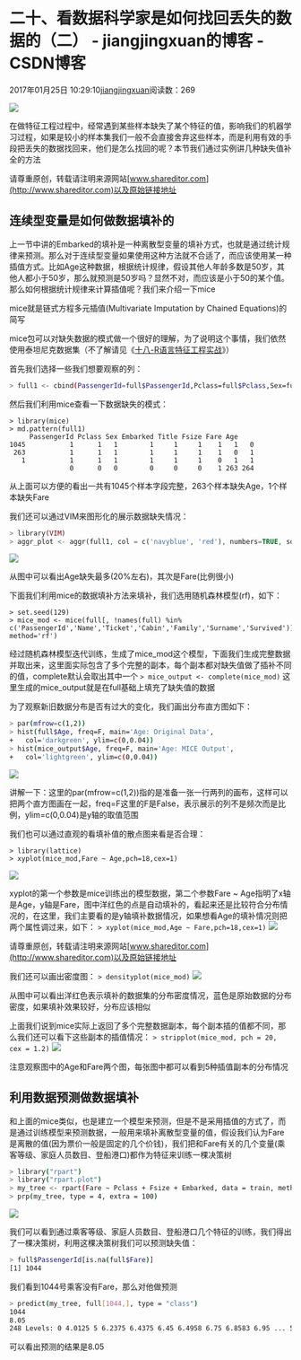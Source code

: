 # 二十、看数据科学家是如何找回丢失的数据的（二） - jiangjingxuan的博客 - CSDN博客





2017年01月25日 10:29:10[jiangjingxuan](https://me.csdn.net/jiangjingxuan)阅读数：269












![](http://www.shareditor.com/uploads/media/default/0001/01/thumb_357_default_big.png)



在做特征工程过程中，经常遇到某些样本缺失了某个特征的值，影响我们的机器学习过程，如果是较小的样本集我们一般不会直接舍弃这些样本，而是利用有效的手段把丢失的数据找回来，他们是怎么找回的呢？本节我们通过实例讲几种缺失值补全的方法

请尊重原创，转载请注明来源网站[www.shareditor.com](http://www.shareditor.com)以及原始链接地址

## 连续型变量是如何做数据填补的

上一节中讲的Embarked的填补是一种离散型变量的填补方式，也就是通过统计规律来预测。那么对于连续型变量如果使用这种方法就不合适了，而应该使用某一种插值方式。比如Age这种数据，根据统计规律，假设其他人年龄多数是50岁，其他人都小于50岁，那么就预测是50岁吗？显然不对，而应该是小于50的某个值。那么如何根据统计规律来计算插值呢？我们来介绍一下mice

mice就是链式方程多元插值(Multivariate Imputation by Chained Equations)的简写

mice包可以对缺失数据的模式做一个很好的理解，为了说明这个事情，我们依然使用泰坦尼克数据集（不了解请见《[十八-R语言特征工程实战](http://www.shareditor.com/blogshow/?blogId=106)》）

首先我们选择一些我们想要观察的列：

```bash
> full1 <- cbind(PassengerId=full$PassengerId,Pclass=full$Pclass,Sex=full$Sex,Age=full$Age,Fare=full$Fare,Embarked=full$Embarked,Title=full$Title,Fsize=full$Fsize)
```

然后我们利用mice查看一下数据缺失的模式：

```
> library(mice)
> md.pattern(full1)
     PassengerId Pclass Sex Embarked Title Fsize Fare Age
1045           1      1   1        1     1     1    1   1   0
 263           1      1   1        1     1     1    1   0   1
   1           1      1   1        1     1     1    0   1   1
               0      0   0        0     0     0    1 263 264
```

从上面可以方便的看出一共有1045个样本字段完整，263个样本缺失Age，1个样本缺失Fare

我们还可以通过VIM来图形化的展示数据缺失情况：

```php
> library(VIM)
> aggr_plot <- aggr(full1, col = c('navyblue', 'red'), numbers=TRUE, sortVars=TRUE,labels=names(full1), cex.axis=.7, gap=3,ylab=c("Histogram of missing data", "Pattern"))
```

![](http://www.shareditor.com/uploads/media/my-context/0001/01/14ae7a21a62bc3e3e36b5f9526358e97ff1af933.png)

从图中可以看出Age缺失最多(20%左右)，其次是Fare(比例很小)

下面我们利用mice的数据填补方法来填补，我们选用随机森林模型(rf)，如下：

```
> set.seed(129)
> mice_mod <- mice(full[, !names(full) %in% c('PassengerId','Name','Ticket','Cabin','Family','Surname','Survived')], method='rf')
```

经过随机森林模型迭代训练，生成了mice_mod这个模型，下面我们生成完整数据并取出来，这里面实际包含了多个完整的副本，每个副本都对缺失值做了插补不同的值，complete默认会取出其中一个
`> mice_output <- complete(mice_mod)`
这里生成的mice_output就是在full基础上填充了缺失值的数据

为了观察新旧数据分布是否有过大的变化，我们画出分布直方图如下：

```bash
> par(mfrow=c(1,2))
> hist(full$Age, freq=F, main='Age: Original Data',
+   col='darkgreen', ylim=c(0,0.04))
> hist(mice_output$Age, freq=F, main='Age: MICE Output',
+   col='lightgreen', ylim=c(0,0.04))
```

![](http://www.shareditor.com/uploads/media/my-context/0001/01/e5646f1b56f4a89ddf4ee3dca2e10c976817a426.png)

讲解一下：这里的par(mfrow=c(1,2))指的是准备一张一行两列的画布，这样可以把两个直方图画在一起，freq=F这里的F是False，表示展示的列不是频次而是比例，ylim=c(0,0.04)是y轴的取值范围



我们也可以通过直观的看填补值的散点图来看是否合理：

```
> library(lattice)
> xyplot(mice_mod,Fare ~ Age,pch=18,cex=1)
```

![](http://www.shareditor.com/uploads/media/my-context/0001/01/b69e936386eeffcfcb998e075698f4537c7063d5.png)

xyplot的第一个参数是mice训练出的模型数据，第二个参数Fare ~ Age指明了x轴是Age，y轴是Fare，图中洋红色的点是自动填补的，看起来还是比较符合分布情况的，在这里，我们主要看的是y轴填补数据情况，如果想看Age的填补情况则把两个属性调过来，如下：
`> xyplot(mice_mod,Age ~ Fare,pch=18,cex=1)`
![](http://www.shareditor.com/uploads/media/my-context/0001/01/ba3746c04e6be4d087922e61a385c919b583b3d9.png)

请尊重原创，转载请注明来源网站[www.shareditor.com](http://www.shareditor.com)以及原始链接地址

我们还可以画出密度图：
`> densityplot(mice_mod)`
![](http://www.shareditor.com/uploads/media/my-context/0001/01/c300806d3d286ddb8e3515bd3bf70fcc242e9c95.png)

从图中可以看出洋红色表示填补的数据集的分布密度情况，蓝色是原始数据的分布密度，如果填补效果较好，分布应该相似



上面我们说到mice实际上返回了多个完整数据副本，每个副本插的值都不同，那么我们还可以看下这些副本的插值情况：
`> stripplot(mice_mod, pch = 20, cex = 1.2)`
![](http://www.shareditor.com/uploads/media/my-context/0001/01/a4a6c9a08293c6a965f9d999c6b0881c2828cead.png)

注意观察图中的Age和Fare两个图，每张图中都可以看到5种插值副本的分布情况



## 利用数据预测做数据填补

和上面的mice类似，也是建立一个模型来预测，但是不是采用插值的方式了，而是通过训练模型来预测数据，一般用来填补离散型变量的值，假设我们认为Fare是离散的值(因为票价一般是固定的几个价钱)，我们把和Fare有关的几个变量(乘客等级、家庭人员数目、登船港口)都作为特征来训练一棵决策树

```bash
> library("rpart")
> library("rpart.plot")
> my_tree <- rpart(Fare ~ Pclass + Fsize + Embarked, data = train, method = "class", control=rpart.control(cp=0.0001))
> prp(my_tree, type = 4, extra = 100)
```

![](http://www.shareditor.com/uploads/media/my-context/0001/01/d787dab4dd5a0668e953053ae3e7a92f1522d56f.png)

我们可以看到通过乘客等级、家庭人员数目、登船港口几个特征的训练，我们得出了一棵决策树，利用这棵决策树我们可以预测缺失值：

```bash
> full$PassengerId[is.na(full$Fare)]
[1] 1044
```

我们看到1044号乘客没有Fare，那么对他做预测

```bash
> predict(my_tree, full[1044,], type = "class")
1044
8.05
248 Levels: 0 4.0125 5 6.2375 6.4375 6.45 6.4958 6.75 6.8583 6.95 ... 512.3292
```

可以看出预测的结果是8.05




